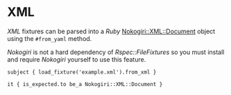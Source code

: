# XML

_XML_ fixtures can be parsed into a _Ruby_ [Nokogiri::XML::Document](https://nokogiri.org/rdoc/Nokogiri/XML/Document) object using the `#from_yaml` method.

_Nokogiri_ is not a hard dependency of _Rspec::FileFixtures_ so you must install and require _Nokogiri_ yourself to use this feature.

```rspec
subject { load_fixture('example.xml').from_xml }

it { is_expected.to be_a Nokogiri::XML::Document }
```
